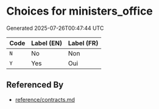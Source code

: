 # Choices for ministers_office

Generated 2025-07-26T00:47:44 UTC

| Code | Label (EN) | Label (FR) |
|------|------------|------------|
| `N` | No | Non |
| `Y` | Yes | Oui |


## Referenced By

- [reference/contracts.md](../reference/contracts.md)
